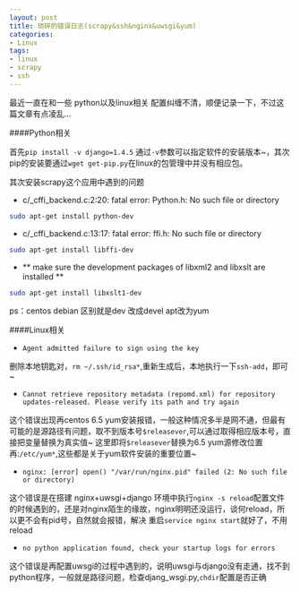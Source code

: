 ```yaml
---
layout: post
title: 琐碎的错误日志(scrapy&ssh&nginx&uwsgi&yum)
categories:
- Linux
tags:
- linux
- scrapy
- ssh
---
```


最近一直在和一些 python以及linux相关 配置纠缠不清，顺便记录一下，不过这篇文章有点凌乱...

####Python相关

首先`pip install -v django=1.4.5` 通过`-v`参数可以指定软件的安装版本~，其次pip的安装要通过`wget get-pip.py`在linux的包管理中并没有相应包。

其次安装scrapy这个应用中遇到的问题

+ c/_cffi_backend.c:2:20: fatal error: Python.h: No such file or directory    

```bash
sudo apt-get install python-dev 
```


+ c/_cffi_backend.c:13:17: fatal error: ffi.h: No such file or directory

```bash
sudo apt-get install libffi-dev
```

+ \** make sure the development packages of libxml2 and libxslt are installed \**

```bash
sudo apt-get install libxslt1-dev 
```

ps：centos debian 区别就是dev 改成devel apt改为yum

####Linux相关
+ `Agent admitted failure to sign using the key`

删除本地钥匙对，`rm ~/.ssh/id_rsa*`,重新生成后，本地执行一下`ssh-add`，即可~

+ `Cannot retrieve repository metadata (repomd.xml) for repository updates-released. Please verify its path and try again`

这个错误出现再centos 6.5 yum安装报错，一般这种情况多半是网不通，但最有可能的是源路径有问题，取不到版本号`$releasever`,可以通过取得相应版本号，直接把变量替换为真实值~ 这里即将`$releasever`替换为6.5 yum源修改位置再:`/etc/yum*`,这些都是关于yum软件安装的重要位置~ 

+ `nginx: [error] open() "/var/run/nginx.pid" failed (2: No such file or directory)`

这个错误是在搭建 nginx+uwsgi+django 环境中执行`nginx -s reload`配置文件的时候遇到的，还是对nginx陌生的缘故，nginx明明还没运行，谈何reload，所以更不会有pid号，自然就会报错，解决 重启`service nginx start`就好了，不用reload

+ `no python application found, check your startup logs for errors`  

这个错误是再配置uwsgi的过程中遇到的，说明uwsgi与django没有走通，找不到python程序，一般就是路径问题，检查djang_wsgi.py,`chdir`配置是否正确



